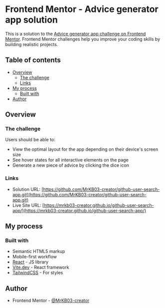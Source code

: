 # Frontend Mentor - Advice generator app solution

This is a solution to the [Advice generator app challenge on Frontend Mentor](https://www.frontendmentor.io/challenges/advice-generator-app-QdUG-13db). Frontend Mentor challenges help you improve your coding skills by building realistic projects.

## Table of contents

- [Overview](#overview)
  - [The challenge](#the-challenge)
  - [Links](#links)
- [My process](#my-process)
  - [Built with](#built-with)
- [Author](#author)

## Overview

### The challenge

Users should be able to:

- View the optimal layout for the app depending on their device's screen size
- See hover states for all interactive elements on the page
- Generate a new piece of advice by clicking the dice icon

### Links

- Solution URL: [https://github.com/MrKB03-creator/github-user-search-app.git](https://github.com/MrKB03-creator/github-user-search-app.git)
- Live Site URL: [https://mrkb03-creator.github.io/github-user-search-app/](https://mrkb03-creator.github.io/github-user-search-app/)

## My process

### Built with

- Semantic HTML5 markup
- Mobile-first workflow
- [React](https://reactjs.org/) - JS library
- [Vite.dev](https://vite.dev/) - React framework
- [TailwindCSS](https://tailwindcss.com/) - For styles

## Author

- Frontend Mentor - [@MrKB03-creator](https://www.frontendmentor.io/profile/MrKB03-creator)
